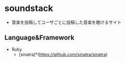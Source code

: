 # soundstack

- 音楽を投稿してユーザごとに投稿した音楽を聴けるサイト

## Language&Framework

- Ruby
  - [sinatra]*(https://github.com/sinatra/sinatra)
